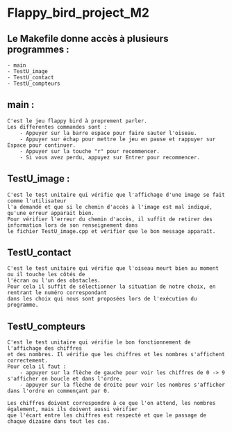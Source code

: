 # Flappy_bird_project_M2

## Le Makefile donne accès à plusieurs programmes :
    - main
    - TestU_image
    - TestU_contact
    - TestU_compteurs

## main :
    C'est le jeu flappy bird à proprement parler.
    Les differentes commandes sont :
        - Appuyer sur la barre espace pour faire sauter l'oiseau.
        - Appuyer sur échap pour mettre le jeu en pause et rappuyer sur Espace pour continuer.
        - Appuyer sur la touche "r" pour recommencer. 
        - Si vous avez perdu, appuyez sur Entrer pour recommencer.

## TestU_image :
    C'est le test unitaire qui vérifie que l'affichage d'une image se fait comme l'utilisateur
    l'a demandé et que si le chemin d'accès à l'image est mal indiqué, qu'une erreur apparait bien.
    Pour vérifier l'erreur du chemin d'accès, il suffit de retirer des information lors de son renseignement dans
    le fichier TestU_image.cpp et vérifier que le bon message apparaît.

## TestU_contact
    C'est le test unitaire qui vérifie que l'oiseau meurt bien au moment  ou il touche les côtés de
    l'écran ou l'un des obstacles.
    Pour cela il suffit de sélectionner la situation de notre choix, en rentrant le numéro correspondant
    dans les choix qui nous sont proposées lors de l'exécution du programme.

## TestU_compteurs
    C'est le test unitaire qui vérifie le bon fonctionnement de l'affichage des chiffres
    et des nombres. Il vérifie que les chiffres et les nombres s'affichent correctement.
    Pour cela il faut :
        - appuyer sur la flèche de gauche pour voir les chiffres de 0 -> 9 s'afficher en boucle et dans l'ordre.
        - appuyer sur la flèche de droite pour voir les nombres s'afficher dans l'ordre en commençant par 0.

    Les chiffres doivent correspondre à ce que l'on attend, les nombres également, mais ils doivent aussi vérifier
    que l'écart entre les chiffres est respecté et que le passage de chaque dizaine dans tout les cas.
